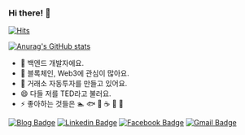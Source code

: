 ### Hi there! 👋

[![Hits](https://hits.seeyoufarm.com/api/count/incr/badge.svg?url=https%3A%2F%2Fgizrak.github.com&count_bg=%2379C83D&title_bg=%23555555&icon=&icon_color=%23E7E7E7&title=hits&edge_flat=false)](https://hits.seeyoufarm.com)

[![Anurag's GitHub stats](https://github-readme-stats.vercel.app/api?username=gizrak)](https://github.com/anuraghazra/github-readme-stats)

- 🔭 백엔드 개발자에요.
- 🌱 블록체인, Web3에 관심이 많아요.
- 🤔 거래소 자동투자를 만들고 있어요.
- 😄 다들 저를 TED라고 불러요.
- ⚡ 좋아하는 것들은 🏊 🐟 🚗 ☕ 🎸 🥁

[![Blog Badge](http://img.shields.io/badge/-Blog-black?style=flat-square&logo=github&link=https://gizrak.github.io/)](https://gizrak.github.io/)
[![Linkedin Badge](https://img.shields.io/badge/-LinkedIn-blue?style=flat-square&logo=Linkedin&logoColor=white&link=https://www.linkedin.com/in/gizrak/)](https://www.linkedin.com/in/gizrak/)
[![Facebook Badge](https://img.shields.io/badge/facebook-1877f2?style=flat-square&logo=facebook&logoColor=white&link=https://www.facebook.com/gizrak/)](https://www.facebook.com/gizrak/)
[![Gmail Badge](https://img.shields.io/badge/Gmail-d14836?style=flat-square&logo=Gmail&logoColor=white&link=mailto:doodyfree@gmail.com)](mailto:doodyfree@gmail.com)

